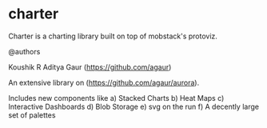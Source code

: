 charter
=======

Charter is a charting library built on top of mobstack's protoviz.

@authors

Koushik R
Aditya Gaur (https://github.com/agaur)

An extensive library on (https://github.com/agaur/aurora).

Includes new components like
a) Stacked Charts
b) Heat Maps
c) Interactive Dashboards
d) Blob Storage
e) svg on the run
f) A decently large set of palettes

